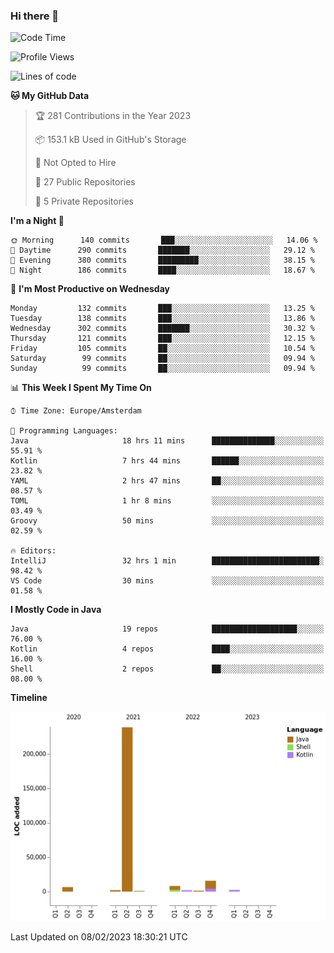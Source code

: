 ### Hi there 👋


<!--START_SECTION:waka-->
![Code Time](http://img.shields.io/badge/Code%20Time-3%2C000%20hrs%201%20min-blue)

![Profile Views](http://img.shields.io/badge/Profile%20Views-0-blue)

![Lines of code](https://img.shields.io/badge/From%20Hello%20World%20I%27ve%20Written-278%20Thousand%20lines%20of%20code-blue)

**🐱 My GitHub Data** 

> 🏆 281 Contributions in the Year 2023
 > 
> 📦 153.1 kB Used in GitHub's Storage 
 > 
> 🚫 Not Opted to Hire
 > 
> 📜 27 Public Repositories 
 > 
> 🔑 5 Private Repositories  
 > 
**I'm a Night 🦉** 

```text
🌞 Morning      140 commits       ███░░░░░░░░░░░░░░░░░░░░░░   14.06 % 
🌆 Daytime      290 commits       ███████░░░░░░░░░░░░░░░░░░   29.12 % 
🌃 Evening      380 commits       █████████░░░░░░░░░░░░░░░░   38.15 % 
🌙 Night        186 commits       ████░░░░░░░░░░░░░░░░░░░░░   18.67 % 

```
📅 **I'm Most Productive on Wednesday** 

```text
Monday         132 commits       ███░░░░░░░░░░░░░░░░░░░░░░   13.25 % 
Tuesday        138 commits       ███░░░░░░░░░░░░░░░░░░░░░░   13.86 % 
Wednesday      302 commits       ███████░░░░░░░░░░░░░░░░░░   30.32 % 
Thursday       121 commits       ███░░░░░░░░░░░░░░░░░░░░░░   12.15 % 
Friday         105 commits       ██░░░░░░░░░░░░░░░░░░░░░░░   10.54 % 
Saturday        99 commits       ██░░░░░░░░░░░░░░░░░░░░░░░   09.94 % 
Sunday          99 commits       ██░░░░░░░░░░░░░░░░░░░░░░░   09.94 % 

```


📊 **This Week I Spent My Time On** 

```text
⌚︎ Time Zone: Europe/Amsterdam

💬 Programming Languages: 
Java                     18 hrs 11 mins      ██████████████░░░░░░░░░░░   55.91 % 
Kotlin                   7 hrs 44 mins       ██████░░░░░░░░░░░░░░░░░░░   23.82 % 
YAML                     2 hrs 47 mins       ██░░░░░░░░░░░░░░░░░░░░░░░   08.57 % 
TOML                     1 hr 8 mins         ░░░░░░░░░░░░░░░░░░░░░░░░░   03.49 % 
Groovy                   50 mins             ░░░░░░░░░░░░░░░░░░░░░░░░░   02.59 % 

🔥 Editors: 
IntelliJ                 32 hrs 1 min        ████████████████████████░   98.42 % 
VS Code                  30 mins             ░░░░░░░░░░░░░░░░░░░░░░░░░   01.58 % 

```

**I Mostly Code in Java** 

```text
Java                     19 repos            ███████████████████░░░░░░   76.00 % 
Kotlin                   4 repos             ████░░░░░░░░░░░░░░░░░░░░░   16.00 % 
Shell                    2 repos             ██░░░░░░░░░░░░░░░░░░░░░░░   08.00 % 

```


**Timeline**

![Chart not found](https://raw.githubusercontent.com/powercasgamer/powercasgamer/master/charts/bar_graph.png) 


 Last Updated on 08/02/2023 18:30:21 UTC
<!--END_SECTION:waka-->
